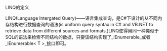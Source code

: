 LINQ的定义

LINQ\(Language Intergated Query\)——语言集成查询，是C\#下设计的从不同内存结构进行数据查询的语法\(is uniform query syntax in C\# and VB.NET to retrieve data from different sources and formats.\)LINQ使得用同一种类似于SQL的语法来检索不同结构的数据，只要该结构实现了_IEnumerable_或者_IEnumerable&lt; T &gt;_接口即可。



